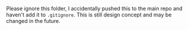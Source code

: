 Please ignore this folder, I accidentally pushed this to the main repo and haven't add it to `.gitignore`. This is still design concept and may be changed in the future.